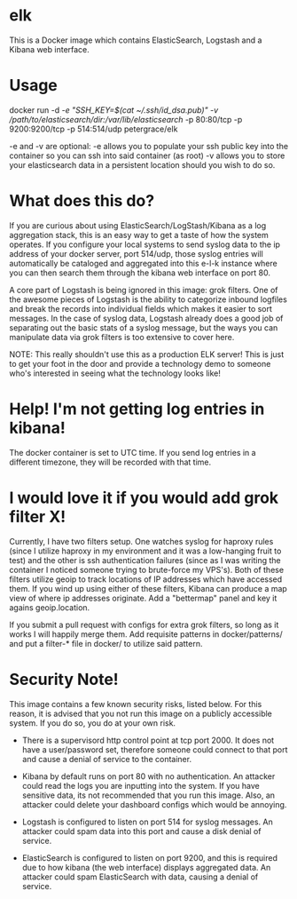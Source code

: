 elk
===

This is a Docker image which contains ElasticSearch, Logstash and a Kibana web interface.

Usage
=====
docker run -d *-e "SSH_KEY=$(cat ~/.ssh/id_dsa.pub)" -v /path/to/elasticsearch/dir:/var/lib/elasticsearch* -p 80:80/tcp -p 9200:9200/tcp -p 514:514/udp petergrace/elk

-e and -v are optional:
 -e allows you to populate your ssh public key into the container so you can ssh into said container (as root)
 -v allows you to store your elasticsearch data in a persistent location should you wish to do so.

What does this do? 
==================
If you are curious about using ElasticSearch/LogStash/Kibana as a log aggregation stack, this is an easy way to get a taste of how the system operates.  If you configure your local systems to send syslog data to the ip address of your docker server, port 514/udp, those syslog entries will automatically be cataloged and aggregated into this e-l-k instance where you can then search them through the kibana web interface on port 80.

A core part of Logstash is being ignored in this image: grok filters.  One of the awesome pieces of Logstash is the ability to categorize inbound logfiles and break the records into individual fields which makes it easier to sort messages.  In the case of syslog data, Logstash already does a good job of separating out the basic stats of a syslog message, but the ways you can manipulate data via grok filters is too extensive to cover here.

NOTE: This really shouldn't use this as a production ELK server!  This is just to get your foot in the door and provide a technology demo to someone who's interested in seeing what the technology looks like!

Help!  I'm not getting log entries in kibana!
=============================================
The docker container is set to UTC time.  If you send log entries in a different timezone, they will be recorded with that time.


I would love it if you would add grok filter X!
===============================================
Currently, I have two filters setup.  One watches syslog for haproxy rules (since I utilize haproxy in my environment and it was a low-hanging fruit to test) and the other is ssh authentication failures (since as I was writing the container I noticed someone trying to brute-force my VPS's).  Both of these filters utilize geoip to track locations of IP addresses which have accessed them.  If you wind up using either of these filters, Kibana can produce a map view of where ip addresses originate.  Add a "bettermap" panel and key it agains geoip.location.

If you submit a pull request with configs for extra grok filters, so long as it works I will happily merge them.  Add requisite patterns in docker/patterns/ and put a filter-* file in docker/ to utilize said pattern.

Security Note!
===============
This image contains a few known security risks, listed below.  For this reason, it is advised that you not run this image on a publicly accessible system.  If you do so, you do at your own risk.

- There is a supervisord http control point at tcp port 2000.  It does not have a user/password set, therefore someone could connect to that port and cause a denial of service to the container.

- Kibana by default runs on port 80 with no authentication.  An attacker could read the logs you are inputting into the system.  If you have sensitive data, its not recommended that you run this image.  Also, an attacker could delete your dashboard configs which would be annoying.

- Logstash is configured to listen on port 514 for syslog messages.  An attacker could spam data into this port and cause a disk denial of service.

- ElasticSearch is configured to listen on port 9200, and this is required due to how kibana (the web interface) displays aggregated data.  An attacker could spam ElasticSearch with data, causing a denial of service.  
